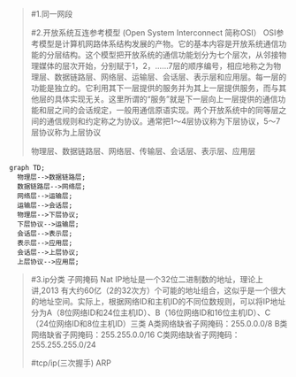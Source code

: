 >#1.同一网段
>
>
>#2.开放系统互连参考模型 (Open System Interconnect 简称OSI）
>	 	OSI参考模型是计算机网路体系结构发展的产物。它的基本内容是开放系统通信功能的分层结构。这个模型把开放系统的通信功能划分为七个层次，从邻接物理媒体的层次开始，分别赋于1，2，……7层的顺序编号，相应地称之为物理层、数据链路层、网络层、运输层、会话层、表示层和应用层。每一层的功能是独立的。它利用其下一层提供的服务并为其上一层提供服务，而与其他层的具体实现无关。这里所谓的“服务”就是下一层向上一层提供的通信功能和层之间的会话规定，一般用通信原语实现。两个开放系统中的同等层之间的通信规则和约定称之为协议。通常把1～4层协议称为下层协议，5～7层协议称为上层协议
>
>
>物理层、数据链路层、网络层、传输层、会话层、表示层、应用层
```mermaid
graph TD;
  物理层-->数据链路层;
  数据链路层-->网络层;
  网络层-->运输层;
  运输层-->会话层;
  物理层-->下层协议;
  下层协议-->运输层;
  会话层-->表示层;
  表示层-->应用层;
  会话层-->上层协议;
  上层协议-->应用层;
```

>#3.ip分类 子网掩码 Nat
>		IP地址是一个32位二进制数的地址，理论上讲,2013 有大约60亿（2的32次方）个可能的地址组合，这似乎是一个很大的地址空间。实际上，根据网络ID和主机ID的不同位数规则，可以将IP地址分为A（8位网络ID和24位主机ID）、B（16位网络ID和16位主机ID）、C（24位网络ID和8位主机ID）三类
>	 A类网络缺省子网掩码：255.0.0.0/8
>	 B类网络缺省子网掩码：255.255.0.0/16
>	 C类网络缺省子网掩码：255.255.255.0/24
>
>
>
>#tcp/ip(三次握手) ARP



